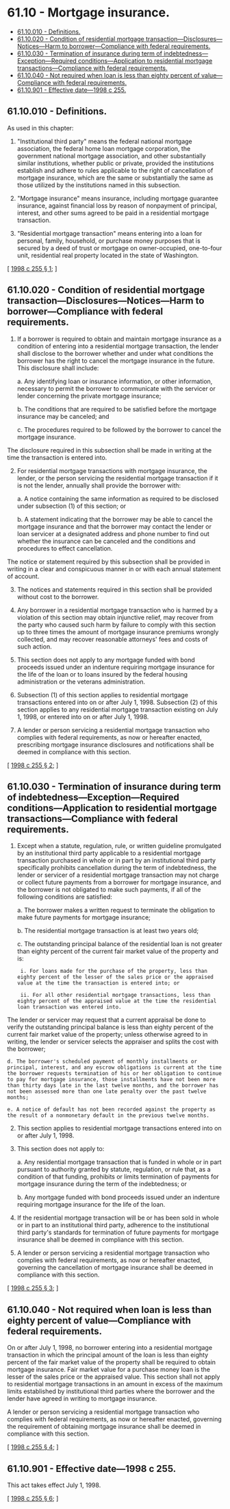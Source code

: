 # 61.10 - Mortgage insurance.
* [61.10.010 - Definitions.](#6110010---definitions)
* [61.10.020 - Condition of residential mortgage transaction—Disclosures—Notices—Harm to borrower—Compliance with federal requirements.](#6110020---condition-of-residential-mortgage-transactiondisclosuresnoticesharm-to-borrowercompliance-with-federal-requirements)
* [61.10.030 - Termination of insurance during term of indebtedness—Exception—Required conditions—Application to residential mortgage transactions—Compliance with federal requirements.](#6110030---termination-of-insurance-during-term-of-indebtednessexceptionrequired-conditionsapplication-to-residential-mortgage-transactionscompliance-with-federal-requirements)
* [61.10.040 - Not required when loan is less than eighty percent of value—Compliance with federal requirements.](#6110040---not-required-when-loan-is-less-than-eighty-percent-of-valuecompliance-with-federal-requirements)
* [61.10.901 - Effective date—1998 c 255.](#6110901---effective-date1998-c-255)
## 61.10.010 - Definitions.
As used in this chapter:

1. "Institutional third party" means the federal national mortgage association, the federal home loan mortgage corporation, the government national mortgage association, and other substantially similar institutions, whether public or private, provided the institutions establish and adhere to rules applicable to the right of cancellation of mortgage insurance, which are the same or substantially the same as those utilized by the institutions named in this subsection.

2. "Mortgage insurance" means insurance, including mortgage guarantee insurance, against financial loss by reason of nonpayment of principal, interest, and other sums agreed to be paid in a residential mortgage transaction.

3. "Residential mortgage transaction" means entering into a loan for personal, family, household, or purchase money purposes that is secured by a deed of trust or mortgage on owner-occupied, one-to-four unit, residential real property located in the state of Washington.

\[ [1998 c 255 § 1](http://lawfilesext.leg.wa.gov/biennium/1997-98/Pdf/Bills/Session%20Laws/House/2611-S.SL.pdf?cite=1998%20c%20255%20§%201); \]

## 61.10.020 - Condition of residential mortgage transaction—Disclosures—Notices—Harm to borrower—Compliance with federal requirements.
1. If a borrower is required to obtain and maintain mortgage insurance as a condition of entering into a residential mortgage transaction, the lender shall disclose to the borrower whether and under what conditions the borrower has the right to cancel the mortgage insurance in the future. This disclosure shall include:

    a. Any identifying loan or insurance information, or other information, necessary to permit the borrower to communicate with the servicer or lender concerning the private mortgage insurance;

    b. The conditions that are required to be satisfied before the mortgage insurance may be canceled; and

    c. The procedures required to be followed by the borrower to cancel the mortgage insurance.

The disclosure required in this subsection shall be made in writing at the time the transaction is entered into.

2. For residential mortgage transactions with mortgage insurance, the lender, or the person servicing the residential mortgage transaction if it is not the lender, annually shall provide the borrower with:

    a. A notice containing the same information as required to be disclosed under subsection (1) of this section; or

    b. A statement indicating that the borrower may be able to cancel the mortgage insurance and that the borrower may contact the lender or loan servicer at a designated address and phone number to find out whether the insurance can be canceled and the conditions and procedures to effect cancellation.

The notice or statement required by this subsection shall be provided in writing in a clear and conspicuous manner in or with each annual statement of account.

3. The notices and statements required in this section shall be provided without cost to the borrower.

4. Any borrower in a residential mortgage transaction who is harmed by a violation of this section may obtain injunctive relief, may recover from the party who caused such harm by failure to comply with this section up to three times the amount of mortgage insurance premiums wrongly collected, and may recover reasonable attorneys' fees and costs of such action.

5. This section does not apply to any mortgage funded with bond proceeds issued under an indenture requiring mortgage insurance for the life of the loan or to loans insured by the federal housing administration or the veterans administration.

6. Subsection (1) of this section applies to residential mortgage transactions entered into on or after July 1, 1998. Subsection (2) of this section applies to any residential mortgage transaction existing on July 1, 1998, or entered into on or after July 1, 1998.

7. A lender or person servicing a residential mortgage transaction who complies with federal requirements, as now or hereafter enacted, prescribing mortgage insurance disclosures and notifications shall be deemed in compliance with this section.

\[ [1998 c 255 § 2](http://lawfilesext.leg.wa.gov/biennium/1997-98/Pdf/Bills/Session%20Laws/House/2611-S.SL.pdf?cite=1998%20c%20255%20§%202); \]

## 61.10.030 - Termination of insurance during term of indebtedness—Exception—Required conditions—Application to residential mortgage transactions—Compliance with federal requirements.
1. Except when a statute, regulation, rule, or written guideline promulgated by an institutional third party applicable to a residential mortgage transaction purchased in whole or in part by an institutional third party specifically prohibits cancellation during the term of indebtedness, the lender or servicer of a residential mortgage transaction may not charge or collect future payments from a borrower for mortgage insurance, and the borrower is not obligated to make such payments, if all of the following conditions are satisfied:

    a. The borrower makes a written request to terminate the obligation to make future payments for mortgage insurance;

    b. The residential mortgage transaction is at least two years old;

    c. The outstanding principal balance of the residential loan is not greater than eighty percent of the current fair market value of the property and is:

        i. For loans made for the purchase of the property, less than eighty percent of the lesser of the sales price or the appraised value at the time the transaction is entered into; or

        ii. For all other residential mortgage transactions, less than eighty percent of the appraised value at the time the residential loan transaction was entered into.

The lender or servicer may request that a current appraisal be done to verify the outstanding principal balance is less than eighty percent of the current fair market value of the property; unless otherwise agreed to in writing, the lender or servicer selects the appraiser and splits the cost with the borrower;

    d. The borrower's scheduled payment of monthly installments or principal, interest, and any escrow obligations is current at the time the borrower requests termination of his or her obligation to continue to pay for mortgage insurance, those installments have not been more than thirty days late in the last twelve months, and the borrower has not been assessed more than one late penalty over the past twelve months;

    e. A notice of default has not been recorded against the property as the result of a nonmonetary default in the previous twelve months.

2. This section applies to residential mortgage transactions entered into on or after July 1, 1998.

3. This section does not apply to:

    a. Any residential mortgage transaction that is funded in whole or in part pursuant to authority granted by statute, regulation, or rule that, as a condition of that funding, prohibits or limits termination of payments for mortgage insurance during the term of the indebtedness; or

    b. Any mortgage funded with bond proceeds issued under an indenture requiring mortgage insurance for the life of the loan.

4. If the residential mortgage transaction will be or has been sold in whole or in part to an institutional third party, adherence to the institutional third party's standards for termination of future payments for mortgage insurance shall be deemed in compliance with this section.

5. A lender or person servicing a residential mortgage transaction who complies with federal requirements, as now or hereafter enacted, governing the cancellation of mortgage insurance shall be deemed in compliance with this section.

\[ [1998 c 255 § 3](http://lawfilesext.leg.wa.gov/biennium/1997-98/Pdf/Bills/Session%20Laws/House/2611-S.SL.pdf?cite=1998%20c%20255%20§%203); \]

## 61.10.040 - Not required when loan is less than eighty percent of value—Compliance with federal requirements.
On or after July 1, 1998, no borrower entering into a residential mortgage transaction in which the principal amount of the loan is less than eighty percent of the fair market value of the property shall be required to obtain mortgage insurance. Fair market value for a purchase money loan is the lesser of the sales price or the appraised value. This section shall not apply to residential mortgage transactions in an amount in excess of the maximum limits established by institutional third parties where the borrower and the lender have agreed in writing to mortgage insurance.

A lender or person servicing a residential mortgage transaction who complies with federal requirements, as now or hereafter enacted, governing the requirement of obtaining mortgage insurance shall be deemed in compliance with this section.

\[ [1998 c 255 § 4](http://lawfilesext.leg.wa.gov/biennium/1997-98/Pdf/Bills/Session%20Laws/House/2611-S.SL.pdf?cite=1998%20c%20255%20§%204); \]

## 61.10.901 - Effective date—1998 c 255.
This act takes effect July 1, 1998.

\[ [1998 c 255 § 6](http://lawfilesext.leg.wa.gov/biennium/1997-98/Pdf/Bills/Session%20Laws/House/2611-S.SL.pdf?cite=1998%20c%20255%20§%206); \]

